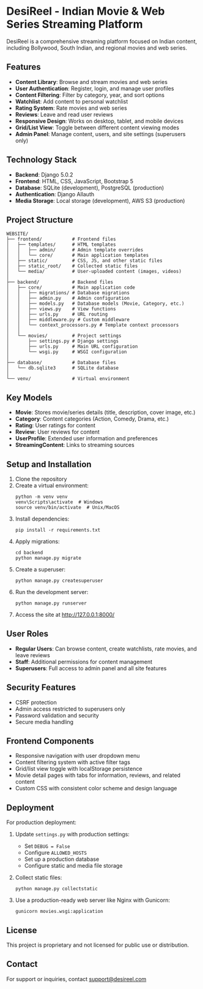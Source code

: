 # DesiReel - Indian Movie & Web Series Streaming Platform

DesiReel is a comprehensive streaming platform focused on Indian content, including Bollywood, South Indian, and regional movies and web series.

## Features

- **Content Library**: Browse and stream movies and web series
- **User Authentication**: Register, login, and manage user profiles
- **Content Filtering**: Filter by category, year, and sort options
- **Watchlist**: Add content to personal watchlist
- **Rating System**: Rate movies and web series
- **Reviews**: Leave and read user reviews
- **Responsive Design**: Works on desktop, tablet, and mobile devices
- **Grid/List View**: Toggle between different content viewing modes
- **Admin Panel**: Manage content, users, and site settings (superusers only)

## Technology Stack

- **Backend**: Django 5.0.2
- **Frontend**: HTML, CSS, JavaScript, Bootstrap 5
- **Database**: SQLite (development), PostgreSQL (production)
- **Authentication**: Django Allauth
- **Media Storage**: Local storage (development), AWS S3 (production)

## Project Structure

```
WEBSITE/
├── frontend/           # Frontend files
│   ├── templates/      # HTML templates
│   │   ├── admin/      # Admin template overrides
│   │   └── core/       # Main application templates
│   ├── static/         # CSS, JS, and other static files
│   ├── static_root/    # Collected static files
│   └── media/          # User-uploaded content (images, videos)
│
├── backend/            # Backend files
│   ├── core/           # Main application code
│   │   ├── migrations/ # Database migrations
│   │   ├── admin.py    # Admin configuration
│   │   ├── models.py   # Database models (Movie, Category, etc.)
│   │   ├── views.py    # View functions
│   │   ├── urls.py     # URL routing
│   │   ├── middleware.py # Custom middleware
│   │   └── context_processors.py # Template context processors
│   │
│   └── movies/         # Project settings
│       ├── settings.py # Django settings
│       ├── urls.py     # Main URL configuration
│       └── wsgi.py     # WSGI configuration
│
├── database/           # Database files
│   └── db.sqlite3      # SQLite database
│
└── venv/               # Virtual environment
```

## Key Models

- **Movie**: Stores movie/series details (title, description, cover image, etc.)
- **Category**: Content categories (Action, Comedy, Drama, etc.)
- **Rating**: User ratings for content
- **Review**: User reviews for content
- **UserProfile**: Extended user information and preferences
- **StreamingContent**: Links to streaming sources

## Setup and Installation

1. Clone the repository
2. Create a virtual environment:
   ```
   python -m venv venv
   venv\Scripts\activate  # Windows
   source venv/bin/activate  # Unix/MacOS
   ```
3. Install dependencies:
   ```
   pip install -r requirements.txt
   ```
4. Apply migrations:
   ```
   cd backend
   python manage.py migrate
   ```
5. Create a superuser:
   ```
   python manage.py createsuperuser
   ```
6. Run the development server:
   ```
   python manage.py runserver
   ```
7. Access the site at http://127.0.0.1:8000/

## User Roles

- **Regular Users**: Can browse content, create watchlists, rate movies, and leave reviews
- **Staff**: Additional permissions for content management
- **Superusers**: Full access to admin panel and all site features

## Security Features

- CSRF protection
- Admin access restricted to superusers only
- Password validation and security
- Secure media handling

## Frontend Components

- Responsive navigation with user dropdown menu
- Content filtering system with active filter tags
- Grid/list view toggle with localStorage persistence
- Movie detail pages with tabs for information, reviews, and related content
- Custom CSS with consistent color scheme and design language

## Deployment

For production deployment:

1. Update `settings.py` with production settings:
   - Set `DEBUG = False`
   - Configure `ALLOWED_HOSTS`
   - Set up a production database
   - Configure static and media file storage

2. Collect static files:
   ```
   python manage.py collectstatic
   ```

3. Use a production-ready web server like Nginx with Gunicorn:
   ```
   gunicorn movies.wsgi:application
   ```

## License

This project is proprietary and not licensed for public use or distribution.

## Contact

For support or inquiries, contact support@desireel.com